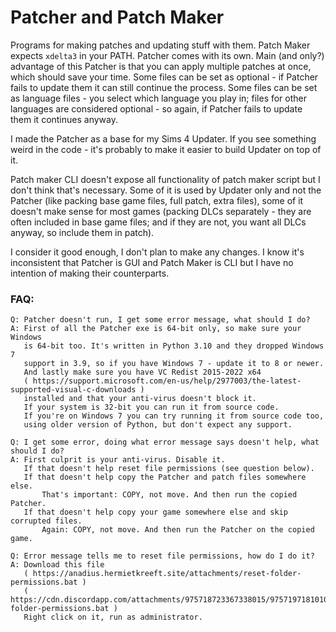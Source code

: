 # Patcher and Patch Maker

Programs for making patches and updating stuff with them. Patch Maker expects `xdelta3` in your PATH. Patcher comes with its own. Main (and only?) advantage of this Patcher is that you can apply multiple patches at once, which should save your time. Some files can be set as optional - if Patcher fails to update them it can still continue the process. Some files can be set as language files - you select which language you play in; files for other languages are considered optional - so again, if Patcher fails to update them it continues anyway.

I made the Patcher as a base for my Sims 4 Updater. If you see something weird in the code - it's probably to make it easier to build Updater on top of it.

Patch maker CLI doesn't expose all functionality of patch maker script but I don't think that's necessary. Some of it is used by Updater only and not the Patcher (like packing base game files, full patch, extra files), some of it doesn't make sense for most games (packing DLCs separately - they are often included in base game files; and if they are not, you want all DLCs anyway, so include them in patch).

I consider it good enough, I don't plan to make any changes. I know it's inconsistent that Patcher is GUI and Patch Maker is CLI but I have no intention of making their counterparts.

### FAQ:

    Q: Patcher doesn't run, I get some error message, what should I do?
    A: First of all the Patcher exe is 64-bit only, so make sure your Windows
       is 64-bit too. It's written in Python 3.10 and they dropped Windows 7
       support in 3.9, so if you have Windows 7 - update it to 8 or newer.
       And lastly make sure you have VC Redist 2015-2022 x64
       ( https://support.microsoft.com/en-us/help/2977003/the-latest-supported-visual-c-downloads )
       installed and that your anti-virus doesn't block it.
       If your system is 32-bit you can run it from source code.
       If you're on Windows 7 you can try running it from source code too,
       using older version of Python, but don't expect any support.

    Q: I get some error, doing what error message says doesn't help, what should I do?
    A: First culprit is your anti-virus. Disable it.
       If that doesn't help reset file permissions (see question below).
       If that doesn't help copy the Patcher and patch files somewhere else.
           That's important: COPY, not move. And then run the copied Patcher.
       If that doesn't help copy your game somewhere else and skip corrupted files.
           Again: COPY, not move. And then run the Patcher on the copied game.

    Q: Error message tells me to reset file permissions, how do I do it?
    A: Download this file
       ( https://anadius.hermietkreeft.site/attachments/reset-folder-permissions.bat )
       ( https://cdn.discordapp.com/attachments/975718723367338015/975719718101086298/reset-folder-permissions.bat )
       Right click on it, run as administrator.
